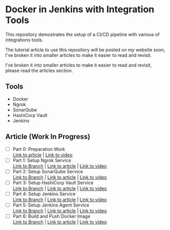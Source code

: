 # Docker in Jenkins with Integration Tools
This repository demostrates the setup of a CI/CD pipeline with various of
integrations tools.

The tutorial article to use this repository will be posted on my website soon, I've broken it into smaller articles to make it easier to read and revisit.

I've broken it into smaller articles to make it easier to read and revisit, please read the articles section.

## Tools
- Docker
- Ngrok
- SonarQube
- HashiCorp Vault
- Jenkins

## Article (Work In Progress)
- [ ] Part 0: Preparation Work
    <br/>[Link to article]() | [Link to video]()
- [ ] Part 1: Setup Ngrok Service 
    <br/>[Link to Branch](https://github.com/weehongayden/docker-jenkins-with-integration-tools/tree/part-1) | [Link to article]() | [Link to video]()
- [ ] Part 2: Setup SonarQube Service 
    <br/>[Link to Branch](https://github.com/weehongayden/docker-jenkins-with-integration-tools/tree/part-2) | [Link to article]() | [Link to video]()
- [ ] Part 3: Setup HashiCorp Vault Service
    <br/>[Link to Branch](https://github.com/weehongayden/docker-jenkins-with-integration-tools/tree/part-3) | [Link to article]() | [Link to video]()
- [ ] Part 4: Setup Jenkins Service 
    <br/>[Link to Branch](https://github.com/weehongayden/docker-jenkins-with-integration-tools/tree/part-4) | [Link to article]() | [Link to video]()
- [ ] Part 5: Setup Jenkins Agent Service
    <br/>[Link to Branch](https://github.com/weehongayden/docker-jenkins-with-integration-tools/tree/part-5) | [Link to article]() | [Link to video]()
- [ ] Part 6: Build and Push Docker Image 
    <br/>[Link to Branch](https://github.com/weehongayden/docker-jenkins-with-integration-tools/tree/part-6) | [Link to article]() | [Link to video]()